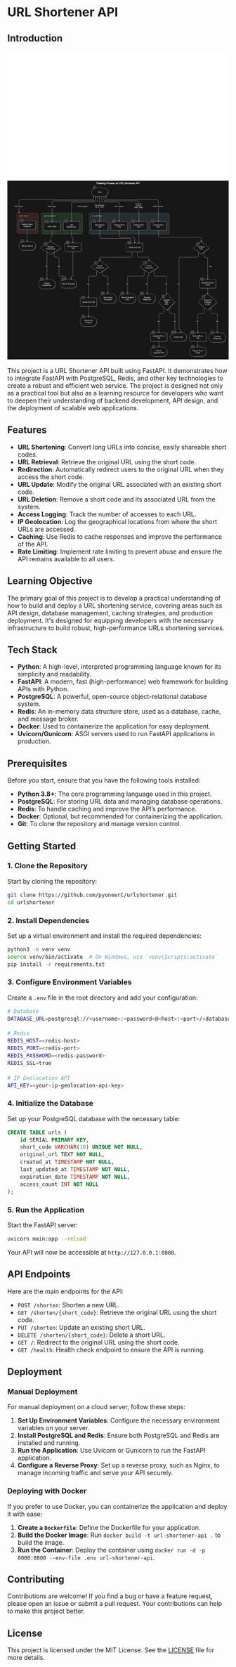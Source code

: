 # URL Shortener API

## Introduction

![Postman Demo](rsc/postman.gif)
![Diagram](rsc/diagram.png)


This project is a URL Shortener API built using FastAPI. It demonstrates how to integrate FastAPI with PostgreSQL, Redis, and other key technologies to create a robust and efficient web service. The project is designed not only as a practical tool but also as a learning resource for developers who want to deepen their understanding of backend development, API design, and the deployment of scalable web applications.

## Features

- **URL Shortening**: Convert long URLs into concise, easily shareable short codes.
- **URL Retrieval**: Retrieve the original URL using the short code.
- **Redirection**: Automatically redirect users to the original URL when they access the short code.
- **URL Update**: Modify the original URL associated with an existing short code.
- **URL Deletion**: Remove a short code and its associated URL from the system.
- **Access Logging**: Track the number of accesses to each URL.
- **IP Geolocation**: Log the geographical locations from where the short URLs are accessed.
- **Caching**: Use Redis to cache responses and improve the performance of the API.
- **Rate Limiting**: Implement rate limiting to prevent abuse and ensure the API remains available to all users.

## Learning Objective

The primary goal of this project is
to develop a practical understanding of how to build and deploy a URL shortening service,
covering areas such as API design, database management, caching strategies, and production deployment.
It's designed for equipping developers with the necessary infrastructure to build robust,
high-performance URLs shortening services.

## Tech Stack

- **Python**: A high-level, interpreted programming language known for its simplicity and readability.
- **FastAPI**: A modern, fast (high-performance) web framework for building APIs with Python.
- **PostgreSQL**: A powerful, open-source object-relational database system.
- **Redis**: An in-memory data structure store, used as a database, cache, and message broker.
- **Docker**: Used to containerize the application for easy deployment.
- **Uvicorn/Gunicorn**: ASGI servers used to run FastAPI applications in production.

## Prerequisites

Before you start, ensure that you have the following tools installed:

- **Python 3.8+**: The core programming language used in this project.
- **PostgreSQL**: For storing URL data and managing database operations.
- **Redis**: To handle caching and improve the API’s performance.
- **Docker**: Optional, but recommended for containerizing the application.
- **Git**: To clone the repository and manage version control.

## Getting Started

### 1. Clone the Repository

Start by cloning the repository:

```bash
git clone https://github.com/pyoneerC/urlshortener.git
cd urlshortener
```

### 2. Install Dependencies

Set up a virtual environment and install the required dependencies:

```bash
python3 -m venv venv
source venv/bin/activate  # On Windows, use `venv\Scripts\activate`
pip install -r requirements.txt
```

### 3. Configure Environment Variables

Create a `.env` file in the root directory and add your configuration:

```bash
# Database
DATABASE_URL=postgresql://<username>:<password>@<host>:<port>/<database>

# Redis
REDIS_HOST=<redis-host>
REDIS_PORT=<redis-port>
REDIS_PASSWORD=<redis-password>
REDIS_SSL=true

# IP Geolocation API
API_KEY=<your-ip-geolocation-api-key>
```

### 4. Initialize the Database

Set up your PostgreSQL database with the necessary table:

```sql
CREATE TABLE urls (
    id SERIAL PRIMARY KEY,
    short_code VARCHAR(10) UNIQUE NOT NULL,
    original_url TEXT NOT NULL,
    created_at TIMESTAMP NOT NULL,
    last_updated_at TIMESTAMP NOT NULL,
    expiration_date TIMESTAMP NOT NULL,
    access_count INT NOT NULL
);
```

### 5. Run the Application

Start the FastAPI server:

```bash
uvicorn main:app --reload
```

Your API will now be accessible at `http://127.0.0.1:8000`.

## API Endpoints

Here are the main endpoints for the API:

- `POST /shorten`: Shorten a new URL.
- `GET /shorten/{short_code}`: Retrieve the original URL using the short code.
- `PUT /shorten`: Update an existing short URL.
- `DELETE /shorten/{short_code}`: Delete a short URL.
- `GET /`: Redirect to the original URL using the short code.
- `GET /health`: Health check endpoint to ensure the API is running.

## Deployment

### Manual Deployment

For manual deployment on a cloud server, follow these steps:

1. **Set Up Environment Variables**: Configure the necessary environment variables on your server.
2. **Install PostgreSQL and Redis**: Ensure both PostgreSQL and Redis are installed and running.
3. **Run the Application**: Use Uvicorn or Gunicorn to run the FastAPI application.
4. **Configure a Reverse Proxy**: Set up a reverse proxy, such as Nginx, to manage incoming traffic and serve your API securely.

### Deploying with Docker

If you prefer to use Docker, you can containerize the application and deploy it with ease:

1. **Create a `Dockerfile`**: Define the Dockerfile for your application.
2. **Build the Docker Image**: Run `docker build -t url-shortener-api .` to build the image.
3. **Run the Container**: Deploy the container using `docker run -d -p 8000:8000 --env-file .env url-shortener-api`.

## Contributing

Contributions are welcome! If you find a bug or have a feature request, please open an issue or submit a pull request. Your contributions can help to make this project better.

## License

This project is licensed under the MIT License. See the [LICENSE](LICENSE) file for more details.